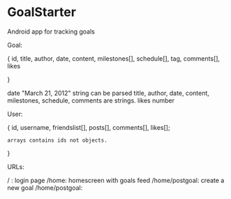# GoalStarter
Android app for tracking goals

Goal: 

{
    id, title, author, date, content, milestones[], schedule[], tag, comments[], likes

}

date "March 21, 2012" string can be parsed
title, author, date, content, milestones, schedule, comments are strings. 
likes number

User: 

{
    id, username, friendslist[], posts[], comments[], likes[]; 

    arrays contains ids not objects. 
}

URLs: 

/ : login page
/home: homescreen with goals feed 
/home/postgoal: create a new goal
/home/postgoal: 